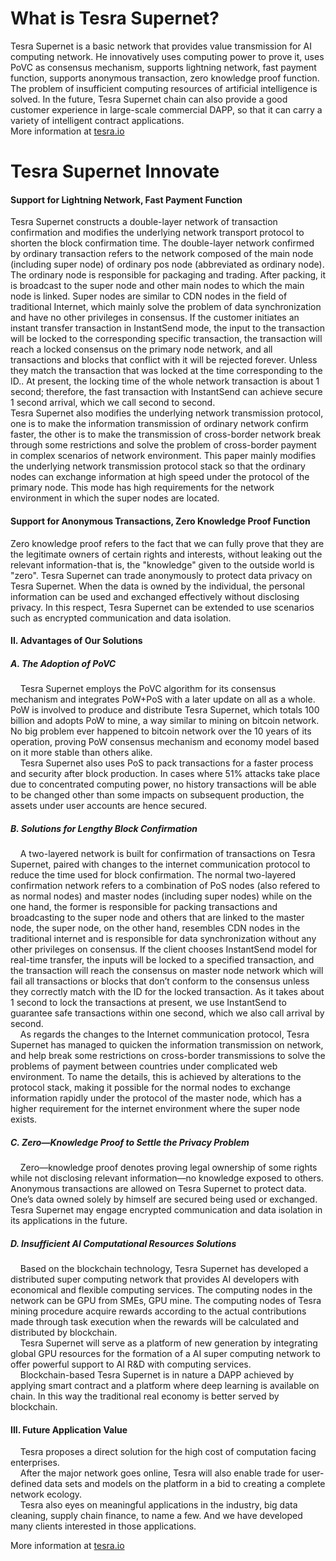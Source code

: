 What is Tesra Supernet?
=====================================
Tesra Supernet is a basic network that provides value transmission for AI computing network. He innovatively uses computing power to prove it, uses PoVC as consensus mechanism, supports lightning network, fast payment function, supports anonymous transaction, zero knowledge proof function. The problem of insufficient computing resources of artificial intelligence is solved. In the future, Tesra Supernet chain can also provide a good customer experience in large-scale commercial DAPP, so that it can carry a variety of intelligent contract applications.<br/>
More information at [tesra.io](http://www.tesra.io)
  
Tesra Supernet Innovate
=====================================
#### Support for Lightning Network, Fast Payment Function
Tesra Supernet constructs a double-layer network of transaction confirmation and modifies the underlying network transport protocol to shorten the block confirmation time. The double-layer network confirmed by ordinary transaction refers to the network composed of the main node (including super node) of ordinary pos node (abbreviated as ordinary node). The ordinary node is responsible for packaging and trading. After packing, it is broadcast to the super node and other main nodes to which the main node is linked. Super nodes are similar to CDN nodes in the field of traditional Internet, which mainly solve the problem of data synchronization and have no other privileges in consensus. If the customer initiates an instant transfer transaction in InstantSend mode, the input to the transaction will be locked to the corresponding specific transaction, the transaction will reach a locked consensus on the primary node network, and all transactions and blocks that conflict with it will be rejected forever. Unless they match the transaction that was locked at the time corresponding to the ID.. At present, the locking time of the whole network transaction is about 1 second; therefore, the fast transaction with InstantSend can achieve secure 1 second arrival, which we call second to second.<br/>
Tesra Supernet also modifies the underlying network transmission protocol, one is to make the information transmission of ordinary network confirm faster, the other is to make the transmission of cross-border network break through some restrictions and solve the problem of cross-border payment in complex scenarios of network environment. This paper mainly modifies the underlying network transmission protocol stack so that the ordinary nodes can exchange information at high speed under the protocol of the primary node. This mode has high requirements for the network environment in which the super nodes are located.

#### Support for Anonymous Transactions, Zero Knowledge Proof Function
Zero knowledge proof refers to the fact that we can fully prove that they are the legitimate owners of certain rights and interests, without leaking out the relevant information-that is, the "knowledge" given to the outside world is "zero". Tesra Supernet can trade anonymously to protect data privacy on Tesra Supernet. When the data is owned by the individual, the personal information can be used and exchanged effectively without disclosing privacy. In this respect, Tesra Supernet can be extended to use scenarios such as encrypted communication and data isolation.<br/>




#### II. Advantages of Our Solutions<br/>

##### A. The Adoption of PoVC<br/>
&nbsp;&nbsp;&nbsp;&nbsp;Tesra Supernet employs the PoVC algorithm for its consensus mechanism and integrates PoW+PoS with a later update on all as a whole. PoW is involved to produce and distribute Tesra Supernet, which totals 100 billion and adopts PoW to mine, a way similar to mining on bitcoin network. No big problem ever happened to bitcoin network over the 10 years of its operation, proving PoW consensus mechanism and economy model based on it more stable than others alike.<br/>
&nbsp;&nbsp;&nbsp;&nbsp;Tesra Supernet also uses PoS to pack transactions for a faster process and security after block production. In cases where 51% attacks take place due to concentrated computing power, no history transactions will be able to be changed other than some impacts on subsequent production, the assets under user accounts are hence secured.<br/>

##### B. Solutions for Lengthy Block Confirmation<br/>
&nbsp;&nbsp;&nbsp;&nbsp;A two-layered network is built for confirmation of transactions on Tesra Supernet, paired with changes to the internet communication protocol to reduce the time used for block confirmation. The normal two-layered confirmation network refers to a combination of PoS nodes (also refered to as normal nodes) and master nodes (including super nodes) while on the one hand, the former is responsible for packing transactions and broadcasting to the super node and others that are linked to the master node, the super node, on the other hand, resembles CDN nodes in the traditional internet and is responsible for data synchronization without any other privileges on consensus. If the client chooses InstantSend model for real-time transfer, the inputs will be locked to a specified transaction, and the transaction will reach the consensus on master node network which will fail all transactions or blocks that don’t conform to the consensus unless they correctly match with the ID for the locked transaction. As it takes about 1 second to lock the transactions at present, we use InstantSend to guarantee safe transactions within one second, which we also call arrival by second.<br/>
&nbsp;&nbsp;&nbsp;&nbsp;As regards the changes to the Internet communication protocol, Tesra Supernet has managed to quicken the information transmission on network, and help break some restrictions on cross-border transmissions to solve the problems of payment between countries under complicated web environment. To name the details, this is achieved by alterations to the protocol stack, making it possible for the normal nodes to exchange information rapidly under the protocol of the master node, which has a higher requirement for the internet environment where the super node exists.<br/>

##### C. Zero—Knowledge Proof to Settle the Privacy Problem<br/>
&nbsp;&nbsp;&nbsp;&nbsp;Zero—knowledge proof denotes proving legal ownership of some rights while not disclosing relevant information—no knowledge exposed to others. Anonymous transactions are allowed on Tesra Supernet to protect data. One’s data owned solely by himself are secured being used or exchanged. Tesra Supernet may engage encrypted communication and data isolation in its applications in the future.<br/>

##### D. Insufficient AI Computational Resources Solutions<br/>
&nbsp;&nbsp;&nbsp;&nbsp;Based on the blockchain technology, Tesra Supernet has developed a distributed super computing network that provides AI developers with economical and flexible computing services. The computing nodes in the network can be GPU from SMEs, GPU mine. The computing nodes of Tesra mining procedure acquire rewards according to the actual contributions made through task execution when the rewards will be calculated and distributed by blockchain.<br/>
&nbsp;&nbsp;&nbsp;&nbsp;Tesra Supernet will serve as a platform of new generation by integrating global GPU resources for the formation of a AI super computing network to offer powerful support to AI R&D with computing services.<br/>
&nbsp;&nbsp;&nbsp;&nbsp;Blockchain-based Tesra Supernet is in nature a DAPP achieved by applying smart contract and a platform where deep learning is available on chain. In this way the traditional real economy is better served by blockchain.<br/>

#### III. Future Application Value<br/> 
&nbsp;&nbsp;&nbsp;&nbsp;Tesra proposes a direct solution for the high cost of computation facing enterprises. <br/>
&nbsp;&nbsp;&nbsp;&nbsp;After the major network goes online, Tesra will also enable trade for user-defined data sets and models on the platform in a bid to creating a complete network ecology.<br/>
&nbsp;&nbsp;&nbsp;&nbsp;Tesra also eyes on meaningful applications in the industry, big data cleaning, supply chain finance, to name a few. And we have developed many clients interested in those applications.<br/>

More information at [tesra.io](http://www.tesra.io)
